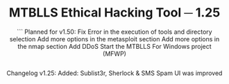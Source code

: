 <div align="center">
  <h1>MTBLLS Ethical Hacking Tool ─ 1.25</h1>
 ```
  Planned for v1.50:
  Fix Error in the execution of tools and directory selection
  Add more options in the metasploit section
  Add more options in the nmap section
  Add DDoS 
  Start the MTBLLS For Windows project (MFWP)
  
  ```
  ```
  Changelog v1.25:
  Added: Sublist3r, Sherlock & SMS Spam
  UI was improved
  
  ```
